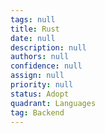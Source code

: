 ```yaml
---
tags: null
title: Rust
date: null
description: null
authors: null
confidence: null
assign: null
priority: null
status: Adopt
quadrant: Languages
tag: Backend
---
```


